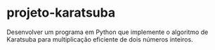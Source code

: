 # projeto-karatsuba
Desenvolver um programa em Python que implemente o algoritmo de Karatsuba para multiplicação eficiente de dois números inteiros.
